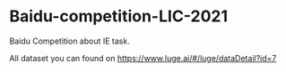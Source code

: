 # Baidu-competition-LIC-2021
Baidu Competition about IE task.

All dataset you can found on https://www.luge.ai/#/luge/dataDetail?id=7
